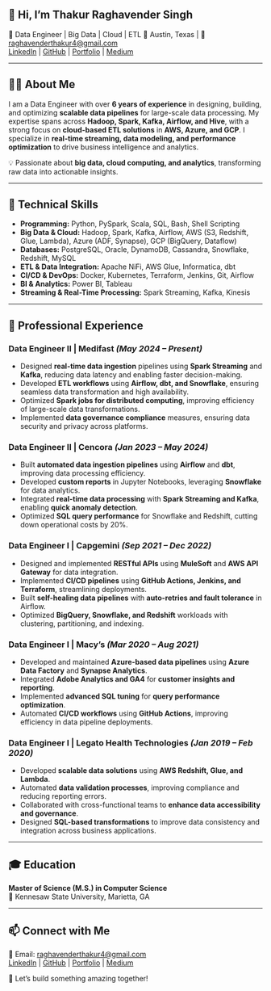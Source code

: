 ## 👋 Hi, I’m Thakur Raghavender Singh
🚀 Data Engineer | Big Data | Cloud | ETL
📍 Austin, Texas | 📧 raghavenderthakur4@gmail.com  
[LinkedIn](#) | [GitHub](#) | [Portfolio](#) | [Medium](#)  

---

## 👨‍💻 About Me
I am a Data Engineer with over **6 years of experience** in designing, building, and optimizing **scalable data pipelines** for large-scale data processing. My expertise spans across **Hadoop, Spark, Kafka, Airflow, and Hive**, with a strong focus on **cloud-based ETL solutions** in **AWS, Azure, and GCP**. I specialize in **real-time streaming, data modeling, and performance optimization** to drive business intelligence and analytics.

💡 Passionate about **big data, cloud computing, and analytics**, transforming raw data into actionable insights.

---

## 🔹 Technical Skills
- **Programming:** Python, PySpark, Scala, SQL, Bash, Shell Scripting  
- **Big Data & Cloud:** Hadoop, Spark, Kafka, Airflow, AWS (S3, Redshift, Glue, Lambda), Azure (ADF, Synapse), GCP (BigQuery, Dataflow)  
- **Databases:** PostgreSQL, Oracle, DynamoDB, Cassandra, Snowflake, Redshift, MySQL  
- **ETL & Data Integration:** Apache NiFi, AWS Glue, Informatica, dbt  
- **CI/CD & DevOps:** Docker, Kubernetes, Terraform, Jenkins, Git, Airflow  
- **BI & Analytics:** Power BI, Tableau  
- **Streaming & Real-Time Processing:** Spark Streaming, Kafka, Kinesis  

---

## 💼 Professional Experience

### **Data Engineer II | Medifast** *(May 2024 – Present)*  
- Designed **real-time data ingestion** pipelines using **Spark Streaming** and **Kafka**, reducing data latency and enabling faster decision-making.
- Developed **ETL workflows** using **Airflow, dbt, and Snowflake**, ensuring seamless data transformation and high availability.
- Optimized **Spark jobs for distributed computing**, improving efficiency of large-scale data transformations.
- Implemented **data governance compliance** measures, ensuring data security and privacy across platforms.

### **Data Engineer II | Cencora** *(Jan 2023 – May 2024)*  
- Built **automated data ingestion pipelines** using **Airflow** and **dbt**, improving data processing efficiency.
- Developed **custom reports** in Jupyter Notebooks, leveraging **Snowflake** for data analytics.
- Integrated **real-time data processing** with **Spark Streaming and Kafka**, enabling **quick anomaly detection**.
- Optimized **SQL query performance** for Snowflake and Redshift, cutting down operational costs by 20%.

### **Data Engineer I | Capgemini** *(Sep 2021 – Dec 2022)*  
- Designed and implemented **RESTful APIs** using **MuleSoft** and **AWS API Gateway** for data integration.
- Implemented **CI/CD pipelines** using **GitHub Actions, Jenkins, and Terraform**, streamlining deployments.
- Built **self-healing data pipelines** with **auto-retries and fault tolerance** in Airflow.
- Optimized **BigQuery, Snowflake, and Redshift** workloads with clustering, partitioning, and indexing.

### **Data Engineer I | Macy’s** *(Mar 2020 – Aug 2021)*  
- Developed and maintained **Azure-based data pipelines** using **Azure Data Factory** and **Synapse Analytics**.
- Integrated **Adobe Analytics and GA4** for **customer insights and reporting**.
- Implemented **advanced SQL tuning** for **query performance optimization**.
- Automated **CI/CD workflows** using **GitHub Actions**, improving efficiency in data pipeline deployments.

### **Data Engineer I | Legato Health Technologies** *(Jan 2019 – Feb 2020)*  
- Developed **scalable data solutions** using **AWS Redshift, Glue, and Lambda**.
- Automated **data validation processes**, improving compliance and reducing reporting errors.
- Collaborated with cross-functional teams to **enhance data accessibility and governance**.
- Designed **SQL-based transformations** to improve data consistency and integration across business applications.

---

## 🎓 Education
**Master of Science (M.S.) in Computer Science**  
📍 Kennesaw State University, Marietta, GA  

---

## 📫 Connect with Me
📧 Email: raghavenderthakur4@gmail.com  
[LinkedIn](#) | [GitHub](#) | [Portfolio](#) | [Medium](#)  

🚀 Let’s build something amazing together!

